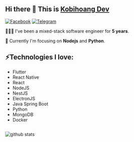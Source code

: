 ## Hi there 👋 This is [Kobihoang Dev](https://www.facebook.com/kobihoang)
[![Facebook](https://img.shields.io/badge/Facebook-3D82ED?style=for-the-badge&logo=facebook&logoColor=white&link=https://www.facebook.com/kobihoang)](https://www.facebook.com/kobihoang)
[![Telegram](https://img.shields.io/badge/Telegram-2CA5E0?style=flat-squeare&logo=telegram&logoColor=white&link=https://t.me/kobihoang)](https://t.me/kobihoang)


👨🏻‍💻 I've been a mixed-stack software engineer for **5 years**. 

🔭 Currently I'm focusing on **Nodejs** and **Python**. 

## ⚡Technologies I love:
- Flutter
- React Native
- React
- NodeJS
- NestJS
- ElectronJS
- Java Spring Boot
- Python
- MongoDB
- Docker

## 
![github stats](https://github-readme-stats.vercel.app/api?username=kobihoang)
